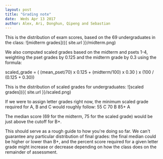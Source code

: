 ```yaml
---
layout: post
title: "Grading note"
date:  Weds Apr 13 2017
author: Alex, Ari, Donghun, Qipeng and Sebastian
---
```


This is the distribution of exam scores, based on the 69 undergraduates in the class:
![midterm grades]({{ site.url }}/midterm.png)

We also computed scaled grades based on the midterm and psets 1-4, weighting the pset grades by 0.125 and the midterm grade by 0.3 using the formula:

scaled_grade = ( (mean_pset/70) x 0.125 + (midterm/100) x 0.30 ) x (100 / (0.125 + 0.30))

This is the distribution of scaled grades for undergraduates:
![scaled grades]({{ site.url }}/scaled.png)

If we were to assign letter grades right now, the minimum scaled grade required for A, B and C would roughly follow:
55 C
70 B
85+ A

The median score (69 for the midterm, 75 for the scaled grade) would be just above the cutoff for B+.

This should serve as a rough guide to how you're doing so far. We can't guarantee any particular distribution of final grades: the final median could be higher or lower than B+, and the percent score required for a given letter grade might increase or decrease depending on how the class does on the remainder of assessment.
